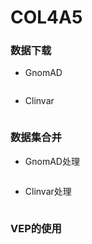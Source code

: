 # COL4A5
### 数据下载
+ GnomAD
```bash

```

+ Clinvar
```bash

```

### 数据集合并
+ GnomAD处理
```bash

```

+ Clinvar处理
```bash

```



### VEP的使用






